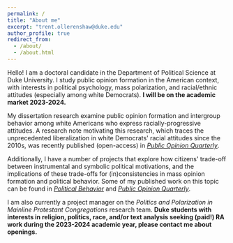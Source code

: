 ```yaml
---
permalink: /
title: "About me"
excerpt: "trent.ollerenshaw@duke.edu"
author_profile: true
redirect_from: 
  - /about/
  - /about.html
---
```


Hello! I am a doctoral candidate in the Department of Political Science at Duke University. I study public opinion formation in the American context, with interests in political psychology, mass polarization, and racial/ethnic attitudes (especially among white Democrats). **I will be on the academic market 2023-2024.** 

My dissertation research examine public opinion formation and intergroup behavior among white Americans who express racially-progressive attitudes. A research note motivating this research, which traces the unprecedented liberalization in white Democrats' racial attitudes since the 2010s, was recently published (open-access) in [*Public Opinion Quarterly*](https://academic.oup.com/poq/article/86/S1/576/6617224). 

Additionally, I have a number of projects that explore how citizens' trade-off between instrumental and symbolic political motivations, and the implications of these trade-offs for (in)consistencies in mass opinion formation and political behavior. Some of my published work on this topic can be found in [*Political Behavior*](https://link.springer.com/article/10.1007/s11109-022-09828-9) and [*Public Opinion Quarterly*](https://academic.oup.com/poq/article-abstract/86/2/369/6575714). 

I am also currently a project manager on the *Politics and Polarization in Mainline Protestant Congregations* research team. **Duke students with interests in religion, politics, race, and/or text analysis seeking (paid!) RA work during the 2023-2024 academic year, please contact me about openings.**

